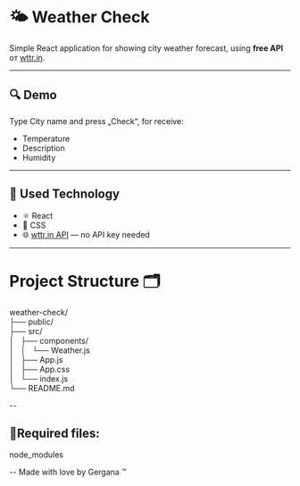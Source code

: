 # 🌤 Weather Check

Simple React application for showing city weather forecast, using **free API** от [wttr.in](https://wttr.in).

---

## 🔍 Demo

 Type City name and press „Check“, for receive:
- Temperature
- Description
- Humidity

---

## 🧰 Used Technology

- ⚛️ React
- 🎨 CSS 
- 🌐 [wttr.in API](https://wttr.in/:help) — no API key needed

---

# Project Structure 🗂

weather-check/<br>
├── public/<br>
├── src/<br>
│   ├── components/<br>
│   │   └── Weather.js<br>
│   ├── App.js<br>
│   ├── App.css<br>
│   └── index.js<br>
└── README.md<br>

--

🔺Required files: <br>
--
node_modules

--
Made with love by Gergana ™

